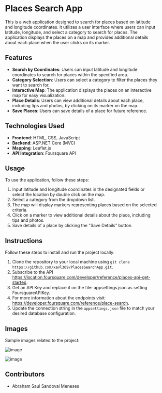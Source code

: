 # Places Search App

This is a web application designed to search for places based on latitude and longitude coordinates. It utilizes a user interface where users can input latitude, longitude, and select a category to search for places. The application displays the places on a map and provides additional details about each place when the user clicks on its marker.

## Features

- **Search by Coordinates**: Users can input latitude and longitude coordinates to search for places within the specified area.
- **Category Selection**: Users can select a category to filter the places they want to search for.
- **Interactive Map**: The application displays the places on an interactive map for easy visualization.
- **Place Details**: Users can view additional details about each place, including tips and photos, by clicking on its marker on the map.
- **Save Places**: Users can save details of a place for future reference.

## Technologies Used

- **Frontend**: HTML, CSS, JavaScript
- **Backend**: ASP.NET Core (MVC)
- **Mapping**: Leaflet.js
- **API Integration**: Foursquare API

## Usage

To use the application, follow these steps:

1. Input latitude and longitude coordinates in the designated fields or select the location by double click on the map.
2. Select a category from the dropdown list.
3. The map will display markers representing places based on the selected criteria.
4. Click on a marker to view additional details about the place, including tips and photos.
5. Save details of a place by clicking the "Save Details" button.

## Instructions

Follow these steps to install and run the project locally:
1. Clone the repository to your local machine using `git clone https://github.com/xavl369/PlacesSearchApp.git`.
2. Subscribe to the API https://location.foursquare.com/developer/reference/places-api-get-started.
3. Get an API Key and replace it on the file: appsettings.json as setting FoursquareAPIKey.
4. For more information about the endpoints visit: https://developer.foursquare.com/reference/place-search.
5. Update the connection string in the `appsettings.json` file to match your desired database configuration.


## Images

Sample images related to the project:

![image](https://github.com/xavl369/PlacesSearchApp/assets/31866236/61342453-415a-4ed8-928d-50c23cb728f8)

![image](https://github.com/xavl369/PlacesSearchApp/assets/31866236/a437ed19-93c8-43c1-b36f-be5585a71706)


## Contributors

- Abraham Saul Sandoval Meneses
